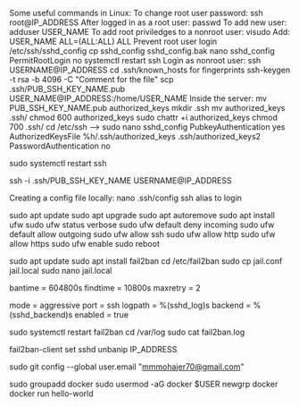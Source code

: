Some useful commands in Linux:
To change root user password:
ssh root@IP_ADDRESS
After logged in as a root user:
passwd
To add new user:
adduser USER_NAME
To add root priviledges to a nonroot user:
visudo
Add:
USER_NAME ALL=(ALL:ALL) ALL
Prevent root user login
/etc/ssh/sshd_config
cp sshd_config sshd_config.bak
nano sshd_config
PermitRootLogin no
systemctl restart ssh
Login as nonroot user:
ssh USERNAME@IP_ADDRESS
cd .ssh/known_hosts for fingerprints
ssh-keygen -t rsa -b 4096 -C "Comment for the file"
scp .ssh/PUB_SSH_KEY_NAME.pub USER_NAME@IP_ADDRESS:/home/USER_NAME
Inside the server: mv PUB_SSH_KEY_NAME.pub authorized_keys
mkdir .ssh
mv authorized_keys .ssh/
chmod 600 authorized_keys
sudo chattr +i authorized_keys
chmod 700 .ssh/
cd /etc/ssh --> sudo nano sshd_config
PubkeyAuthentication yes
AuthorizedKeysFile %h/.ssh/authorized_keys .ssh/authorized_keys2
PasswordAuthentication no

sudo systemctl restart ssh

ssh -i .ssh/PUB_SSH_KEY_NAME USERNAME@IP_ADDRESS

Creating a config file locally:
nano .ssh/config
ssh alias to login

sudo apt update
sudo apt upgrade
sudo apt autoremove
sudo apt install ufw
sudo ufw status verbose
sudo ufw default deny incoming
sudo ufw default allow outgoing
sudo ufw allow ssh
sudo ufw allow http
sudo ufw allow https
sudo ufw enable
sudo reboot

sudo apt update
sudo apt install fail2ban
cd /etc/fail2ban
sudo cp jail.conf jail.local
sudo nano jail.local

bantime = 604800s
findtime = 10800s
maxretry = 2

mode = aggressive
port = ssh
logpath = %(sshd_log)s
backend = %(sshd_backend)s
enabled = true

sudo systemctl restart fail2ban
cd /var/log
sudo cat fail2ban.log

fail2ban-client set sshd unbanip IP_ADDRESS

sudo git config --global user.email "mmmohajer70@gmail.com"

sudo groupadd docker
sudo usermod -aG docker $USER
newgrp docker
docker run hello-world

